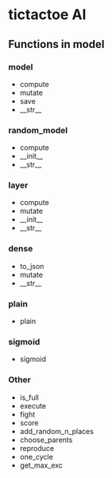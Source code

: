 
# tictactoe AI


## Functions in model

### model

- compute
- mutate
- save
- \_\_str\_\_

### random_model

- compute
- \_\_init\_\_
- \_\_str\_\_

### layer

- compute
- mutate
- \_\_init\_\_
- \_\_str\_\_

### dense

- to_json
- mutate
- \_\_str\_\_

### plain

- plain

### sigmoid

- sigmoid



### Other

- is_full
- execute
- fight
- score
- add_random_n_places
- choose_parents
- reproduce
- one_cycle
- get_max_exc
